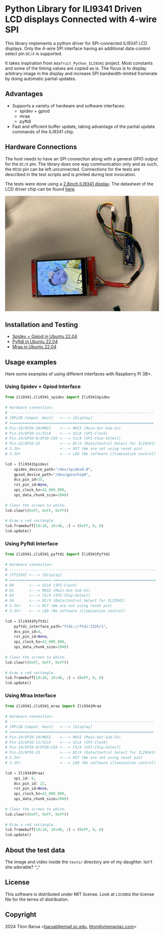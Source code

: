 # Python Library for ILI9341 Driven LCD displays Connected with 4-wire SPI

This library implements a python driver for SPI-connected ILI9341 LCD displays.
Only the 4-wire SPI interface having an additional data-control select pin
`DC/X` is supported.

It takes inspiration from `Adafruit_Python_ILI9341` project. Most constants and
some of the timing values are copied as is. The focus is to display arbitrary
image in the display and increase SPI bandwidth-limited framerate by doing
automatic partial updates.

## Advantages

- Supports a variety of hardware and software interfaces:
  - spidev + gpiod
  - mraa
  - pyftdi
- Fast and efficient buffer update, taking advantage of the partial update
  commands of the ILI9341 chip.


## Hardware Connections

The host needs to have an SPI connection along with a general GPIO output for
the `DC/X` pin. The library does one way communication only and as such, the
`MISO` pin can be left unconnected. Connections for the tests are described in
the test scripts and is printed during test invocation.

The tests were done using a
[2.8inch ILI9341 display](http://www.lcdwiki.com/2.8inch_SPI_Module_ILI9341_SKU:MSP2807).
The datasheet of the LCD driver chip can be found
[here](https://cdn-shop.adafruit.com/datasheets/ILI9341.pdf).

![2.8inch LCD display connected with Adafruit FT232H chip](docs/test_in_progress.jpg)


## Installation and Testing

- [Spidev + Gpiod in Ubuntu 22.04](docs/ubuntu_22.04_spidev_setup.md)
- [Pyftdi in Ubuntu 22.04](docs/ubuntu_22.04_pyftdi_setup.md)
- [Mraa in Ubuntu 22.04](docs/ubuntu_22.04_mraa_setup.md)


## Usage examples

Here some examples of using different interfaces with Raspberry Pi 3B+.

### Using Spidev + Gpiod Interface

```python
from ili9341.ili9341_spidev import Ili9341Spidev

# Hardware connection:
# ------------------------------------------------------------------
# [RPi2B Compat. Host]   <---> [Display]
# ==================================================================
# Pin-19/GPIO-10/MOSI    <---> MOSI (Main-Out-Sub-In)
# Pin-23/GPIO-11/SCLK    <---> SCLK (SPI-Clock)
# Pin-24/GPIO-8/SPI0-CE0 <---> CS/X (SPI-Chip-Select)
# Pin-22/GPIO-25         <---> DC/X (Data/Control Select for ILI9341)
# 3.3V+                  <---> RST (We are not using reset pin)
# 3.3V+                  <---> LED (No software illumination control)

lcd = Ili9341Spidev(
    spidev_device_path="/dev/spidev0.0",
    gpiod_device_path="/dev/gpiochip0",
    dcx_pin_id=25,
    rst_pin_id=None,
    spi_clock_hz=42_000_000,
    spi_data_chunk_size=2048)

# Clear the screen to white.
lcd.clear((0xFF, 0xFF, 0xFF))

# Draw a red rectangle.
lcd.framebuff[10:20, 10:40, :] = (0xFF, 0, 0)
lcd.update()
```

### Using Pyftdi Interface

```python
from ili9341.ili9341_pyftdi import Ili9341Pyftdi

# Hardware connection:
# -------------------------------------------------------------------
# [FT232H] <---> [Display]
# ===================-===============================================
# D0       <---> SCLK (SPI-Clock)
# D1       <---> MOSI (Main-Out-Sub-In)
# D3       <---> CS/X (SPI-Chip-Select)
# D4       <---> DC/X (Data/Control Select for ILI9341)
# 3.3V+    <---> RST (We are not using reset pin)
# 3.3V+    <---> LED (No software illumination control)

lcd = Ili9341Pyftdi(
    pyftdi_interface_path="ftdi://ftdi:232h/1",
    dcx_pin_id=4,
    rst_pin_id=None,
    spi_clock_hz=42_000_000,
    spi_data_chunk_size=2048)

# Clear the screen to white.
lcd.clear((0xFF, 0xFF, 0xFF))

# Draw a red rectangle.
lcd.framebuff[10:20, 10:40, :] = (0xFF, 0, 0)
lcd.update()
```


### Using Mraa Interface

```python
from ili9341.ili9341_mraa import Ili9341Mraa

# Hardware connection:
# ------------------------------------------------------------------
# [RPi2B Compat. Host]   <---> [Display]
# ==================================================================
# Pin-19/GPIO-10/MOSI    <---> MOSI (Main-Out-Sub-In)
# Pin-23/GPIO-11/SCLK    <---> SCLK (SPI-Clock)
# Pin-24/GPIO-8/SPI0-CE0 <---> CS/X (SPI-Chip-Select)
# Pin-22/GPIO-25         <---> DC/X (Data/Control Select for ILI9341)
# 3.3V+                  <---> RST (We are not using reset pin)
# 3.3V+                  <---> LED (No software illumination control)

lcd = Ili9341Mraa(
    spi_id: 0,
    dcx_pin_id: 22,
    rst_pin_id=None,
    spi_clock_hz=42_000_000,
    spi_data_chunk_size=2048)

# Clear the screen to white.
lcd.clear((0xFF, 0xFF, 0xFF))

# Draw a red rectangle.
lcd.framebuff[10:20, 10:40, :] = (0xFF, 0, 0)
lcd.update()
```


## About the test data

The image and video inside the `tests/` directory are of my daughter. Isn't she
adorable? ^_^


## License

This software is distributed under MIT license. Look at `LICENSE` the license
file for the terms of distribution.


## Copyright

2024 Titon Barua <baruat@email.sc.edu, titon@vimmaniac.com>
